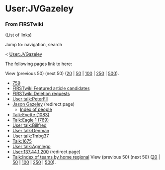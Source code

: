 # User:JVGazeley

### From FIRSTwiki

(List of links)

Jump to: navigation, search

&lt; [User:JVGazeley](/index.php?title=User:JVGazeley&redirect=no
"User:JVGazeley" )  

The following pages link to here:

View (previous 50) (next 50)
([20](/index.php?title=Special:Whatlinkshere/User:JVGazeley&limit=20&from=0
"Special:Whatlinkshere/User:JVGazeley" ) |
[50](/index.php?title=Special:Whatlinkshere/User:JVGazeley&limit=50&from=0
"Special:Whatlinkshere/User:JVGazeley" ) |
[100](/index.php?title=Special:Whatlinkshere/User:JVGazeley&limit=100&from=0
"Special:Whatlinkshere/User:JVGazeley" ) |
[250](/index.php?title=Special:Whatlinkshere/User:JVGazeley&limit=250&from=0
"Special:Whatlinkshere/User:JVGazeley" ) |
[500](/index.php?title=Special:Whatlinkshere/User:JVGazeley&limit=500&from=0
"Special:Whatlinkshere/User:JVGazeley" )).

  * [759](759 "759" )
  * [FIRSTwiki:Featured article candidates](FIRSTwiki:Featured_article_candidates "FIRSTwiki:Featured article candidates" )
  * [FIRSTwiki:Deletion requests](FIRSTwiki:Deletion_requests "FIRSTwiki:Deletion requests" )
  * [User talk:PeterFll](User_talk:PeterFll "User talk:PeterFll" )
  * [Jason Gazeley](/index.php?title=Jason_Gazeley&redirect=no "Jason Gazeley" ) (redirect page) 
    * [Index of people](Index_of_people "Index of people" )
  * [Talk:Evette (1083)](Talk:Evette_%281083%29 "Talk:Evette \(1083\)" )
  * [Talk:Eagle 1 (769)](Talk:Eagle_1_%28769%29 "Talk:Eagle 1 \(769\)" )
  * [User talk:Billfred](User_talk:Billfred "User talk:Billfred" )
  * [User talk:Denman](User_talk:Denman "User talk:Denman" )
  * [User talk:Tmbg37](User_talk:Tmbg37 "User talk:Tmbg37" )
  * [Talk:1675](Talk:1675 "Talk:1675" )
  * [User talk:Agmlego](User_talk:Agmlego "User talk:Agmlego" )
  * [User:137.44.1.200](/index.php?title=User:137.44.1.200&redirect=no "User:137.44.1.200" ) (redirect page) 
  * [Talk:Index of teams by home regional](Talk:Index_of_teams_by_home_regional "Talk:Index of teams by home regional" )
View (previous 50) (next 50)
([20](/index.php?title=Special:Whatlinkshere/User:JVGazeley&limit=20&from=0
"Special:Whatlinkshere/User:JVGazeley" ) |
[50](/index.php?title=Special:Whatlinkshere/User:JVGazeley&limit=50&from=0
"Special:Whatlinkshere/User:JVGazeley" ) |
[100](/index.php?title=Special:Whatlinkshere/User:JVGazeley&limit=100&from=0
"Special:Whatlinkshere/User:JVGazeley" ) |
[250](/index.php?title=Special:Whatlinkshere/User:JVGazeley&limit=250&from=0
"Special:Whatlinkshere/User:JVGazeley" ) |
[500](/index.php?title=Special:Whatlinkshere/User:JVGazeley&limit=500&from=0
"Special:Whatlinkshere/User:JVGazeley" )).

